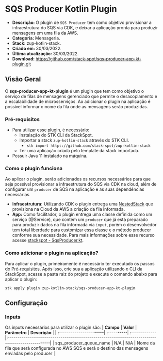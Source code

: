 # **SQS Producer Kotlin Plugin** 

- **Descrição:** O plugin de `SQS Producer` tem como objetivo provisionar a infraestrutura do SQS via CDK, e deixar a aplicação pronta para produzir mensagens em uma fila da AWS.
- **Categoria:** Mensageria. 
- **Stack:** zup-kotlin-stack.
- **Criado em:** 30/03/2022.
- **Última atualização:** 30/03/2022.
- **Download:** https://github.com/stack-spot/sqs-producer-app-kt-plugin.git

## **Visão Geral**

O **sqs-producer-app-kt-plugin** é um plugin que tem como objetivo o serviço de filas de mensagens gerenciado que permite o desacoplamento e a escalabilidade de microsserviços. Ao adicionar o plugin na aplicação é possível informar o nome da fila onde as mensagens serão produzidas.

### **Pré-requisitos**
- Para utilizar esse plugin, é necessário:
  -  Instalação do STK CLI da StackSpot.
  -  Importar a stack `zup-kotlin-stack` através do STK CLI.
     - `stk import https://github.com/stack-spot/zup-kotlin-stack`   
  - Ter uma aplicação criada pelo template da stack importada.
- Possuir Java 11 instalado na máquina.

### **Como o plugin funciona** 

Ao aplicar o plugin, serão adicionados os recursos necessários para que seja possível provisionar a infraestrutura do SQS via CDK na cloud, além de configurar um `producer` de SQS na aplicação e as suas dependências necessárias.
  - **Infraestrutura:** Utilizando CDK o plugin entrega uma [NestedStack](https://docs.aws.amazon.com/cdk/api/v2/docs/aws-cdk-lib.NestedStack.html) que provisiona na Cloud da AWS a criação da fila informada.
  - **App:** Como facilitador, o plugin entrega uma classe definida como um serviço (@Service), que contém um `producer` que já está preparado para produzir dados na fila informada via `input`, porém o desenvolvedor tem total liberdade para customizar essa classe e o método producer conforme sua necessidade. Para mais informações sobre esse recurso acesse [stackspot - SqsProducer.kt](https://github.com/stack-spot/sqs-producer-app-kt-plugin/blob/main/templates/app/src/main/kotlin/group_id_folder/producer/SqsProducer.kt).

### **Como adicionar o plugin na aplicação?**

Para aplicar o plugin, primeiramente é necessário ter executado os passos do [Pré-requisitos](#Pré-requisitos). Após isso, crie sua a aplicação utilizando o CLI da StackSpot, acesse a pasta raiz do projeto e execute o comando abaixo para aplicar o plugin:
 
`stk apply plugin zup-kotlin-stack/sqs-producer-app-kt-plugin`


## **Configuração**

### **Inputs**

Os inputs necessários para utilizar o plugin são:
| **Campo**               | **Valor**  | **Parâmetro** | **Descrição**                                                                                      |
| :-----------------------| :----------| :-------------|:---------------------------------------------------------------------------------------------------|
| sqs_producer_queue_name | N/A        | N/A           | Nome da fila que será configurada no AWS SQS e será o destino das mensagens enviadas pelo producer |
